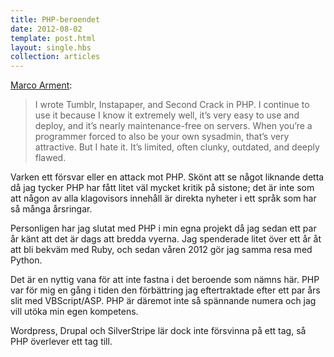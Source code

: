 ```yaml
---
title: PHP-beroendet
date: 2012-08-02
template: post.html
layout: single.hbs
collection: articles
---
```

[Marco Arment](http://www.marco.org/2012/06/29/php-addiction):

> I wrote Tumblr, Instapaper, and Second Crack in PHP. I continue to use it because I know it extremely well, it’s very easy to use and deploy, and it’s nearly maintenance-free on servers. When you’re a programmer forced to also be your own sysadmin, that’s very attractive.
> But I hate it. It’s limited, often clunky, outdated, and deeply flawed.

Varken ett försvar eller en attack mot PHP. Skönt att se något liknande detta då jag tycker PHP har fått litet väl mycket kritik på sistone; det är inte som att någon av alla klagovisors innehåll är direkta nyheter i ett språk som har så många årsringar.

Personligen har jag slutat med PHP i min egna projekt då jag sedan ett par år känt att det är dags att bredda vyerna. Jag spenderade litet över ett år åt att bli bekväm med Ruby, och sedan våren 2012 gör jag samma resa med Python.

Det är en nyttig vana för att inte fastna i det beroende som nämns här. PHP var för mig en gång i tiden den förbättring jag eftertraktade efter ett par års slit med VBScript/ASP. PHP är däremot inte så spännande numera och jag vill utöka min egen kompetens.

Wordpress, Drupal och SilverStripe lär dock inte försvinna på ett tag, så PHP överlever ett tag till.
